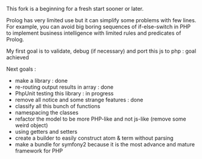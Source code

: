 This fork is a beginning for a fresh start sooner or later.

Prolog has very limited use but it can simplify some problems with few lines.
For example, you can avoid big boring sequences of if-else-switch in PHP
to implement business intelligence with limited rules and predicates of Prolog.

My first goal is to validate, debug (if necessary) and port this js to php : goal achieved

Next goals :
* make a library : done
* re-routing output results in array : done
* PhpUnit testing this library : in progress
* remove all notice and some strange features : done
* classify all this bunch of functions
* namespacing the classes
* refactor the model to be more PHP-like and not js-like (remove some weird object)
* using getters and setters
* create a builder to easily construct atom & term without parsing
* make a bundle for symfony2 because it is the most advance and mature framework for PHP

